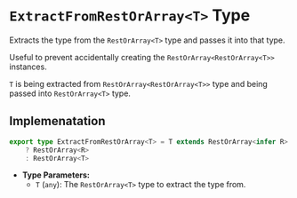 # **`ExtractFromRestOrArray<T>` Type**

Extracts the type from the `RestOrArray<T>` type and passes it into that type.

Useful to prevent accidentally creating the `RestOrArray<RestOrArray<T>>` instances.

`T` is being extracted from `RestOrArray<RestOrArray<T>>` type and being passed into `RestOrArray<T>` type.

## Implemenatation
```ts
export type ExtractFromRestOrArray<T> = T extends RestOrArray<infer R>
    ? RestOrArray<R>
    : RestOrArray<T>
```

- **Type Parameters:**
  - `T` (`any`): The `RestOrArray<T>` type to extract the type from.
